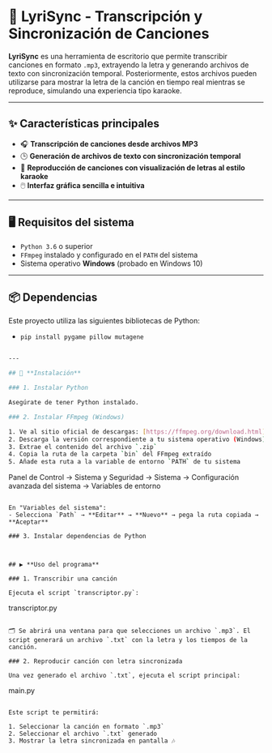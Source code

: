 
# 🎵 **LyriSync - Transcripción y Sincronización de Canciones**


**LyriSync** es una herramienta de escritorio que permite transcribir canciones en formato `.mp3`, extrayendo la letra y generando archivos de texto con sincronización temporal. Posteriormente, estos archivos pueden utilizarse para mostrar la letra de la canción en tiempo real mientras se reproduce, simulando una experiencia tipo karaoke.

---

## ✨ **Características principales**

- 🎧 **Transcripción de canciones desde archivos MP3**
- 🕒 **Generación de archivos de texto con sincronización temporal**
- 🎤 **Reproducción de canciones con visualización de letras al estilo karaoke**
- 🖱️ **Interfaz gráfica sencilla e intuitiva**

---

## 🖥️ **Requisitos del sistema**

- `Python 3.6` o superior  
- `FFmpeg` instalado y configurado en el `PATH` del sistema  
- Sistema operativo **Windows** (probado en Windows 10)

---

## 📦 **Dependencias**

Este proyecto utiliza las siguientes bibliotecas de Python:

- `pip install pygame pillow mutagene`
```bash

---

## 🔧 **Instalación**

### 1. Instalar Python

Asegúrate de tener Python instalado. 

### 2. Instalar FFmpeg (Windows)

1. Ve al sitio oficial de descargas: [https://ffmpeg.org/download.html](https://ffmpeg.org/download.html)  
2. Descarga la versión correspondiente a tu sistema operativo (Windows)  
3. Extrae el contenido del archivo `.zip`  
4. Copia la ruta de la carpeta `bin` del FFmpeg extraído  
5. Añade esta ruta a la variable de entorno `PATH` de tu sistema  

   ```
   Panel de Control → Sistema y Seguridad → Sistema → Configuración avanzada del sistema → Variables de entorno
   ```

   En "Variables del sistema":
   - Selecciona `Path` → **Editar** → **Nuevo** → pega la ruta copiada → **Aceptar**

### 3. Instalar dependencias de Python



## ▶️ **Uso del programa**

### 1. Transcribir una canción

Ejecuta el script `transcriptor.py`:

```
transcriptor.py
```

🗂️ Se abrirá una ventana para que selecciones un archivo `.mp3`. El script generará un archivo `.txt` con la letra y los tiempos de la canción.

### 2. Reproducir canción con letra sincronizada

Una vez generado el archivo `.txt`, ejecuta el script principal:

```
 main.py
```

Este script te permitirá:

1. Seleccionar la canción en formato `.mp3`  
2. Seleccionar el archivo `.txt` generado  
3. Mostrar la letra sincronizada en pantalla 🎶


